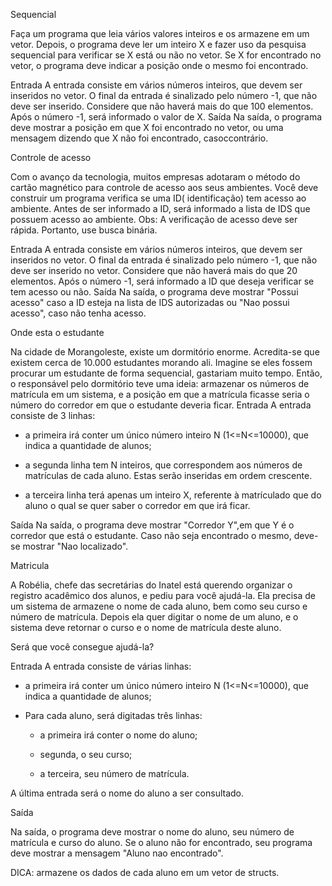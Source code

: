Sequencial 

Faça um programa que leia vários valores inteiros e os armazene em um vetor.
Depois, o programa deve ler um inteiro X e fazer uso da pesquisa sequencial para verificar se X está ou não no vetor. Se X for encontrado no vetor, o programa deve indicar a posição onde o mesmo foi encontrado.

Entrada
A entrada consiste em vários números inteiros, que devem ser inseridos no vetor. O final da entrada é sinalizado pelo número -1, que não deve ser inserido. Considere que não haverá mais do que 100 elementos. Após o número -1, será informado o valor de X.
Saída
Na saída, o programa deve mostrar a posição em que X foi encontrado no vetor, ou uma mensagem dizendo que X não foi encontrado, casoccontrário.


Controle de acesso

Com o avanço da tecnologia, muitos empresas adotaram o método do cartão magnético para controle de acesso aos seus ambientes. Você deve construir um programa verifica se uma ID( identificação) tem acesso ao ambiente. Antes de ser informado a ID, será informado a lista de IDS que possuem acesso ao ambiente.
Obs: A verificação de acesso deve ser rápida. Portanto, use busca binária.

Entrada
A entrada consiste em vários números inteiros, que devem ser inseridos no vetor. O final da entrada é sinalizado pelo número -1, que não deve ser inserido no vetor. Considere que não haverá mais do que 20 elementos. Após o número -1, será informado a ID que deseja verificar se tem acesso ou não.
Saída
Na saída, o programa deve mostrar "Possui acesso" caso a ID esteja na lista de IDS autorizadas ou "Nao possui acesso", caso não tenha acesso.


Onde esta o estudante 

Na cidade de Morangoleste, existe um dormitório enorme. Acredita-se que existem cerca de 10.000 estudantes morando ali. Imagine se eles fossem procurar um estudante de forma sequencial, gastariam muito tempo. Então, o responsável pelo dormitório teve uma ideia: armazenar os números de matrícula em um sistema, e a posição em que a matrícula ficasse seria o número do corredor em que o estudante deveria ficar.
Entrada
A entrada consiste de 3 linhas:
- a primeira irá conter um único número inteiro N (1<=N<=10000), que indica a quantidade de alunos;

- a segunda linha tem N inteiros, que correspondem aos números de matrículas de cada aluno. Estas serão inseridas em ordem crescente.

- a terceira linha terá apenas um inteiro X, referente à matrículado que do aluno o qual se quer saber o corredor em que irá ficar.

Saída
Na saída, o programa deve mostrar "Corredor Y",em que Y é o corredor que está o estudante. Caso não seja encontrado o mesmo, deve-se mostrar "Nao localizado".


Matricula 

A Robélia, chefe das secretárias do Inatel está querendo organizar o registro acadêmico dos alunos, e pediu para você ajudá-la.
Ela precisa de um sistema de armazene o nome de cada aluno, bem como seu curso e número de matrícula. Depois ela quer digitar o nome de um aluno, e o sistema deve retornar o curso e o nome de matrícula deste aluno.

Será que você consegue ajudá-la?

Entrada
A entrada consiste de várias linhas:
- a primeira irá conter um único número inteiro N (1<=N<=10000), que indica a quantidade de alunos;

- Para cada aluno, será digitadas três linhas:

  - a primeira irá conter o nome do aluno;

  - segunda, o seu curso;

  - a terceira, seu número de matrícula.

A última entrada será o nome do aluno a ser consultado.

Saída

Na saída, o programa deve mostrar o nome do aluno, seu número de matrícula e curso do aluno. Se o aluno não for encontrado, seu programa deve mostrar a mensagem "Aluno nao encontrado".

DICA: armazene os dados de cada aluno em um vetor de structs.
